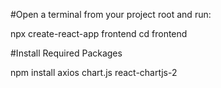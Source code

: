 #Open a terminal from your project root and run:

npx create-react-app frontend
cd frontend

#Install Required Packages

npm install axios chart.js react-chartjs-2
